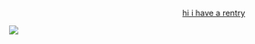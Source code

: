 <p align="left">⠀⠀⠀⠀⠀⠀⠀⠀⠀⠀⠀⠀⠀⠀⠀⠀⠀⠀⠀⠀⠀⠀ ⠀⠀⠀⠀⠀⠀⠀⠀⠀⠀⠀⠀⠀⠀⠀ <a href="https://rentry.co/playwright">hi i have a rentry</a>‎ ‎ 
        
⠀⠀   ⠀⠀ ⠀⠀⠀ ![](https://www.gifcen.com/wp-content/uploads/2022/10/explosion-gif-4.gif)
